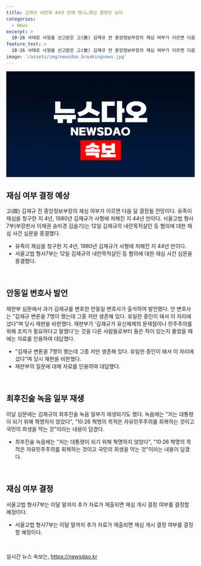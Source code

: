 ```yaml
---
title: 김재규 내란죄 44년 만에 벗나…재심 결정만 남아
categories:
  - News
excerpt: >
  10·26 사태로 사형을 선고받은 고(故) 김재규 전 중앙정보부장의 재심 여부가 이르면 다음 달 결정될 전망이다. 유족이 청구한 재심은 4년 만에 이뤄지게 되며, 과거를 기억하고 있는 안동일 변호사가 당시 재판을 비판하며 경험을 고백했다. 군법회의에서의 재판 절차와 정의에 대한 비판을 통해 김재규 사건을 재검토하고자 하는 움직임이 이어지고 있다. 이에 대한 재심 여부는 이달 말까지 추가 자료가 제출되면 결정할 예정이다.
feature_text: >
  10·26 사태로 사형을 선고받은 고(故) 김재규 전 중앙정보부장의 재심 여부가 이르면 다음 달 결정될 전망이다. 유족이 청구한 재심은 4년 만에 이뤄지게 되며, 과거를 기억하고 있는 안동일 변호사가 당시 재판을 비판하며 경험을 고백했다. 군법회의에서의 재판 절차와 정의에 대한 비판을 통해 김재규 사건을 재검토하고자 하는 움직임이 이어지고 있다. 이에 대한 재심 여부는 이달 말까지 추가 자료가 제출되면 결정할 예정이다.
image: '/assets/img/newsdao_breakingnews.jpg'
---
```


<p><img src="/assets/img/newsdao_breakingnews.jpg" alt="ranknews 속보" /></p>

<h2 data-ke-size="size26">재심 여부 결정 예상</h2>

<p data-ke-size="size16">고(故) 김재규 전 중앙정보부장의 재심 여부가 이르면 다음 달 결정될 전망이다. 유족이 재심을 청구한 지 4년, 1980년 김재규가 사형에 처해진 지 44년 만이다. 서울고법 형사7부(부장판사 이재권 송미경 김슬기)는 12일 김재규의 내란목적살인 등 혐의에 대한 재심 사건 심문을 종결했다.</p>

<ul>
  <li>유족이 재심을 청구한 지 4년, 1980년 김재규가 사형에 처해진 지 44년 만이다.</li>
  <li>서울고법 형사7부는 12일 김재규의 내란목적살인 등 혐의에 대한 재심 사건 심문을 종결했다.</li>
</ul>

<p data-ke-size="size16">&nbsp;</p>

<h2 data-ke-size="size26">안동일 변호사 발언</h2>

<p data-ke-size="size16">재판부 심문에서 과거 김재규를 변호한 안동일 변호사가 출석하여 발언했다. 안 변호사는 "김재규 변론을 7명이 했는데 그중 저만 생존해 있다. 유일한 증인이 돼서 이 자리에 섰다"며 당시 재판을 비판했다. 재판부가 '김재규가 유신체제의 문제점이나 민주주의를 위해 조치가 필요하다고 말했다'는 것을 다른 사람들로부터 들은 적이 있는지 물었을 때에는 자료를 인용하여 대답했다.</p>

<ul>
  <li>"김재규 변론을 7명이 했는데 그중 저만 생존해 있다. 유일한 증인이 돼서 이 자리에 섰다"며 당시 재판을 비판했다.</li>
  <li>재판부의 질문에 대해 자료를 인용하여 대답했다.</li>
</ul>

<p data-ke-size="size16">&nbsp;</p>

<h2 data-ke-size="size26">최후진술 녹음 일부 재생</h2>

<p data-ke-size="size16">이날 심문에는 김재규의 최후진술 녹음 일부가 재생되기도 했다. 녹음에는 "저는 대통령이 되기 위해 혁명하지 않았다", "10·26 혁명의 목적은 자유민주주의를 회복하는 것이고 국민의 희생을 막는 것"이라는 내용이 담겼다.</p>

<ul>
  <li>최후진술 녹음에는 "저는 대통령이 되기 위해 혁명하지 않았다", "10·26 혁명의 목적은 자유민주주의를 회복하는 것이고 국민의 희생을 막는 것"이라는 내용이 담겼다.</li>
</ul>

<p data-ke-size="size16">&nbsp;</p>

<h2 data-ke-size="size26">재심 여부 결정</h2>

<p data-ke-size="size16">서울고법 형사7부는 이달 말까지 추가 자료가 제출되면 재심 개시 결정 여부를 결정할 예정이다.</p>

<ul>
  <li>서울고법 형사7부는 이달 말까지 추가 자료가 제출되면 재심 개시 결정 여부를 결정할 예정이다.</li>
</ul>

<p data-ke-size="size16">&nbsp;</p>
실시간 뉴스 속보는, <a href="https://newsdao.kr" rel="dofollow">https://newsdao.kr</a>


